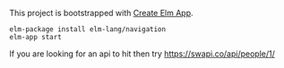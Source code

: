 This project is bootstrapped with [Create Elm App](https://github.com/halfzebra/create-elm-app).

```
elm-package install elm-lang/navigation
elm-app start
```

If you are looking for an api to hit then try
https://swapi.co/api/people/1/
